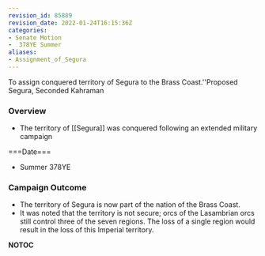 ```yaml
---
revision_id: 85889
revision_date: 2022-01-24T16:15:36Z
categories:
- Senate Motion
-  378YE Summer
aliases:
- Assignment_of_Segura
---
```


To assign conquered territory of Segura to the Brass Coast.''Proposed Segura, Seconded Kahraman 

### Overview
* The territory of [[Segura]] was conquered following an extended military campaign

===Date=== 
* Summer 378YE

### Campaign Outcome
* The territory of Segura is now part of the nation of the Brass Coast.
* It was noted that the territory is not secure; orcs of the Lasambrian orcs still control three of the seven regions. The loss of a single region would result in the loss of this Imperial territory.



__NOTOC__
